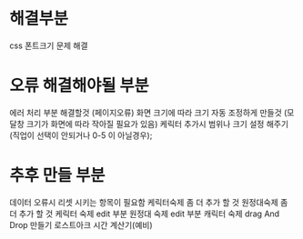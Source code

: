 # 해결부분

css 폰트크기 문제 해결

# 오류 해결해야될 부분

에러 처리 부분 해결할것 (페이지오류)
화면 크기에 따라 크기 자동 조정하게 만들것 (모달창 크기가 화면에 따라 작아질 필요가 있음)
케릭터 추가시 범위나 크기 설정 해주기 (직업이 선택이 안되거나 0-5 이 아닐경우);

# 추후 만들 부분

데이터 오류시 리셋 시키는 항목이 필요함
케릭터숙제 좀 더 추가 할 것
원정대숙제 좀 더 추가 할 것
케릭터 숙제 edit 부분
원정대 숙제 edit 부분
캐릭터 숙제 drag And Drop 만들기
로스트아크 시간 계산기(예비)

